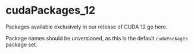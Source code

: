 # cudaPackages_12

Packages available exclusively in our release of CUDA 12 go here.

Package names should be unversioned, as this is the default `cudaPackages` package set.
